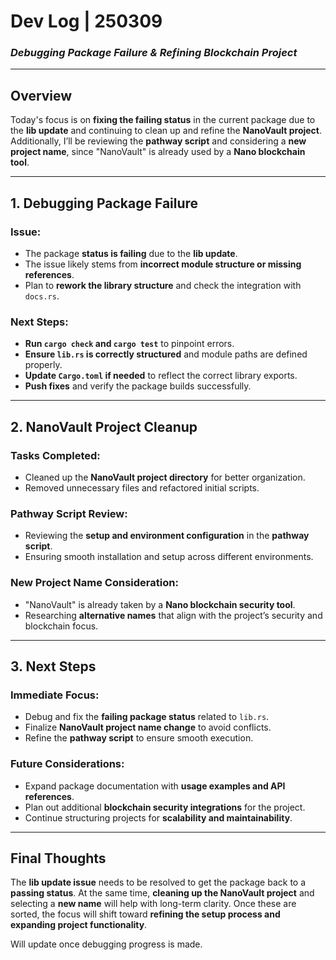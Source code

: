 # **Dev Log | 250309**  
### *Debugging Package Failure & Refining Blockchain Project*  

---

## **Overview**  
Today's focus is on **fixing the failing status** in the current package due to the **lib update** and continuing to clean up and refine the **NanoVault project**. Additionally, I’ll be reviewing the **pathway script** and considering a **new project name**, since "NanoVault" is already used by a **Nano blockchain tool**.  

---

## **1. Debugging Package Failure**  

### **Issue:**  
- The package **status is failing** due to the **lib update**.  
- The issue likely stems from **incorrect module structure or missing references**.  
- Plan to **rework the library structure** and check the integration with `docs.rs`.  

### **Next Steps:**  
- **Run `cargo check` and `cargo test`** to pinpoint errors.  
- **Ensure `lib.rs` is correctly structured** and module paths are defined properly.  
- **Update `Cargo.toml` if needed** to reflect the correct library exports.  
- **Push fixes** and verify the package builds successfully.  

---

## **2. NanoVault Project Cleanup**  

### **Tasks Completed:**  
- Cleaned up the **NanoVault project directory** for better organization.  
- Removed unnecessary files and refactored initial scripts.  

### **Pathway Script Review:**  
- Reviewing the **setup and environment configuration** in the **pathway script**.  
- Ensuring smooth installation and setup across different environments.  

### **New Project Name Consideration:**  
- "NanoVault" is already taken by a **Nano blockchain security tool**.  
- Researching **alternative names** that align with the project’s security and blockchain focus.  

---

## **3. Next Steps**  

### **Immediate Focus:**  
- Debug and fix the **failing package status** related to `lib.rs`.  
- Finalize **NanoVault project name change** to avoid conflicts.  
- Refine the **pathway script** to ensure smooth execution.  

### **Future Considerations:**  
- Expand package documentation with **usage examples and API references**.  
- Plan out additional **blockchain security integrations** for the project.  
- Continue structuring projects for **scalability and maintainability**.  

---

## **Final Thoughts**  
The **lib update issue** needs to be resolved to get the package back to a **passing status**. At the same time, **cleaning up the NanoVault project** and selecting a **new name** will help with long-term clarity. Once these are sorted, the focus will shift toward **refining the setup process and expanding project functionality**.  

Will update once debugging progress is made.  
